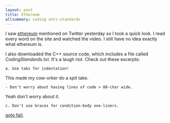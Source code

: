 ```yaml
---
layout: post
title: Ethereum
allsummary: coding anti-standards
---
```

I saw [ethereum](https://www.ethereum.org/) mentioned on Twitter yesterday so
I took a quick look. I read every word on the site and watched the video. I still have no idea
exactly what ethereum is. 

I also downloaded the C++ source code, which includes a file called
*CodingStandards.txt*. It's a laugh riot. Check out these excerpts:

```
a. Use tabs for indentation!
```

This made my cow-orker do a spit take.

```
- Don't worry about having lines of code > 80-char wide.
```

Yeah don't worry about it.

```
c. Don't use braces for condition-body one-liners.
```

[goto fail;](https://gotofail.com/)


